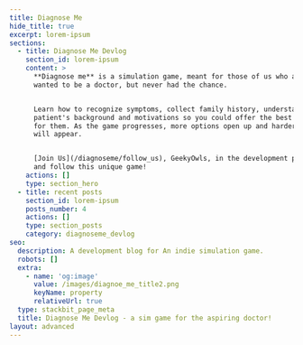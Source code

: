 ```yaml
---
title: Diagnose Me
hide_title: true
excerpt: lorem-ipsum
sections:
  - title: Diagnose Me Devlog
    section_id: lorem-ipsum
    content: >
      **Diagnose me** is a simulation game, meant for those of us who always
      wanted to be a doctor, but never had the chance.


      Learn how to recognize symptoms, collect family history, understand a
      patient's background and motivations so you could offer the best treatment
      for them. As the game progresses, more options open up and harder cases
      will appear.


      [Join Us](/diagnoseme/follow_us), GeekyOwls, in the development process
      and follow this unique game!
    actions: []
    type: section_hero
  - title: recent posts
    section_id: lorem-ipsum
    posts_number: 4
    actions: []
    type: section_posts
    category: diagnoseme_devlog
seo:
  description: A development blog for An indie simulation game.
  robots: []
  extra:
    - name: 'og:image'
      value: /images/diagnoe_me_title2.png
      keyName: property
      relativeUrl: true
  type: stackbit_page_meta
  title: Diagnose Me Devlog - a sim game for the aspiring doctor!
layout: advanced
---
```


